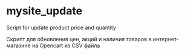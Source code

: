 # mysite_update
Script for update product price and quantity

Скрипт для обновления цен, акций и наличия товаров в интернет-магазине на Opencart из CSV файла 
